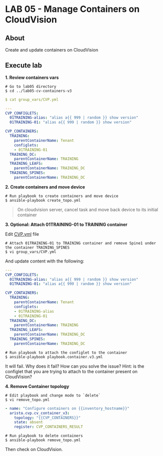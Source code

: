 # LAB 05 - Manage Containers on CloudVision

## About

Create and update containers on CloudVision

## Execute lab

__1. Review containers vars__

```shell
# Go to lab05 directory
$ cd ../lab05-cv-containers-v3
```

```yaml
$ cat group_vars/CVP.yml

---
CVP_CONFIGLETS:
  01TRAINING-alias: "alias a{{ 999 | random }} show version"
  01TRAINING-01: "alias a{{ 999 | random }} show version"

CVP_CONTAINERS:
  TRAINING:
    parentContainerName: Tenant
    configlets:
    - 01TRAINING-01
  TRAINING_DC:
    parentContainerName: TRAINING
  TRAINING_LEAFS:
    parentContainerName: TRAINING_DC
  TRAINING_SPINES:
    parentContainerName: TRAINING_DC
```

__2. Create containers and move device__

```shell
# Run playbook to create containers and move device
$ ansible-playbook create_topo.yml
```

> On cloudvision server, cancel task and move back device to its initial container

__3. Optional: Attach 01TRAINING-01 to TRAINING container__

Edit [CVP.yml](group_vars/CVP.yml) file

```shell
# Attach 01TRAINING-01 to TRAINING container and remove Spine1 under the container TRAINING_SPINES
$ vi group_vars/CVP.yml
```

And update content with the following:

```yaml
---
CVP_CONFIGLETS:
  01TRAINING-alias: "alias a{{ 999 | random }} show version"
  01TRAINING-01: "alias a{{ 999 | random }} show version"

CVP_CONTAINERS:
  TRAINING:
    parentContainerName: Tenant
    configlets:
    - 01TRAINING-alias
    - 01TRAINING-01
  TRAINING_DC:
    parentContainerName: TRAINING
  TRAINING_LEAFS:
    parentContainerName: TRAINING_DC
  TRAINING_SPINES:
    parentContainerName: TRAINING_DC
```

```shell
# Run playbook to attach the configlet to the container
$ ansible-playbook playbook.container.v3.yml
```

It will fail. Why does it fail? How can you solve the issue?
Hint: is the configlet that you are trying to attach to the container present on CloudVision?

__4. Remove Container topology__

```shell
# Edit playbook and change mode to `delete`
$ vi remove_topo.yml
```

```yaml
- name: "Configure containers on {{inventory_hostname}}"
  arista.cvp.cv_container_v3:
    topology: "{{CVP_CONTAINERS}}"
    state: absent
    register: CVP_CONTAINERS_RESULT
```

```shell
# Run playbook to delete containers
$ ansible-playbook remove_topo.yml
```

Then check on CloudVision.
